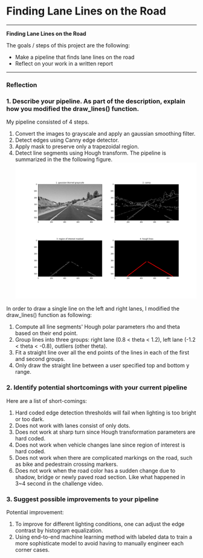 # **Finding Lane Lines on the Road** 

---

**Finding Lane Lines on the Road**

The goals / steps of this project are the following:
* Make a pipeline that finds lane lines on the road
* Reflect on your work in a written report


[//]: # (Image References)

[image_proc]: processing_pipeline.png "Image Processing Pipeline"

---

### Reflection

### 1. Describe your pipeline. As part of the description, explain how you modified the draw_lines() function.

My pipeline consisted of 4 steps. 
1. Convert the images to grayscale and apply an gaussian smoothing filter.
2. Detect edges using Canny edge detector.
3. Apply mask to preserve only a trapezoidal region.
4. Detect line segments using Hough transform.
The pipeline is summarized in the the following figure.
![alt_text][image_proc]

In order to draw a single line on the left and right lanes, I modified the draw_lines() function as following:
1. Compute all line segments' Hough polar parameters rho and theta based on their end point.
2. Group lines into three groups: right lane (0.8 < theta < 1.2), left lane (-1.2 < theta < -0.8), outliers (other theta).
3. Fit a straight line over all the end points of the lines in each of the first and second groups.
4. Only draw the straight line between a user specified top and bottom y range.

### 2. Identify potential shortcomings with your current pipeline

Here are a list of short-comings:
1. Hard coded edge detection thresholds will fail when lighting is too bright or too dark.
2. Does not work with lanes consist of only dots.
3. Does not work at sharp turn since Hough transformation parameters are hard coded.
4. Does not work when vehicle changes lane since region of interest is hard coded.
5. Does not work when there are complicated markings on the road, such as bike and pedestrain crossing markers.
6. Does not work when the road color has a sudden change due to shadow, bridge or newly paved road section. Like what happened in 3~4 second in the challenge video.

### 3. Suggest possible improvements to your pipeline

Potential improvement:
1. To improve for different lighting conditions, one can adjust the edge contrast by histogram equalization.
2. Using end-to-end machine learning method with labeled data to train a more sophisticate model to avoid having to manually engineer each corner cases.
